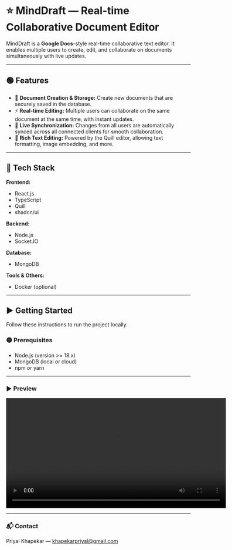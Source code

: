 # ⭐ MindDraft — Real-time Collaborative Document Editor

MindDraft is a **Google Docs**-style real-time collaborative text editor. It enables multiple users to create, edit, and collaborate on documents simultaneously with live updates.

---

## 🟢 Features

- 📄 **Document Creation & Storage:** Create new documents that are securely saved in the database.  
- ⚡ **Real-time Editing:** Multiple users can collaborate on the same document at the same time, with instant updates.  
- 🔄 **Live Synchronization:** Changes from all users are automatically synced across all connected clients for smooth collaboration.  
- 🎨 **Rich Text Editing:** Powered by the Quill editor, allowing text formatting, image embedding, and more.

---

## 🔧 Tech Stack

**Frontend:**  
- React.js  
- TypeScript  
- Quill  
- shadcn/ui  

**Backend:**  
- Node.js  
- Socket.IO  

**Database:**  
- MongoDB  

**Tools & Others:**  
- Docker (optional)  

---

## ▶️ Getting Started

Follow these instructions to run the project locally.

### 🟡 Prerequisites

- Node.js (version >= 18.x)  
- MongoDB (local or cloud)  
- npm or yarn  

---
### ▶️ Preview
<video width="600" controls>
  <source src="./assets/demo.mp4" type="video/mp4" />
  Your browser does not support the video tag.
</video>

---

### 📬 Contact
Priyal Khapekar — khapekarpriyal@gmail.com
